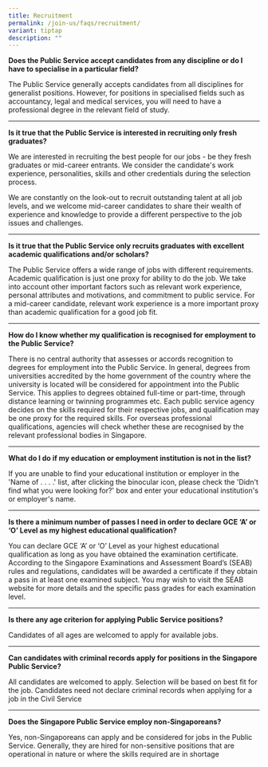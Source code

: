 ```yaml
---
title: Recruitment
permalink: /join-us/faqs/recruitment/
variant: tiptap
description: ""
---
```

<p><strong>Does the Public Service accept candidates from any discipline or do I have to specialise in a particular field?</strong>
</p>
<p>The Public Service generally accepts candidates from all disciplines for
generalist positions. However, for positions in specialised fields such
as accountancy, legal and medical services, you will need to have a professional
degree in the relevant field of study.</p>
<hr>
<p><strong>Is it true that the Public Service is interested in recruiting only fresh graduates?</strong>
</p>
<p>We are interested in recruiting the best people for our jobs - be they
fresh graduates or mid-career entrants. We consider the candidate's work
experience, personalities, skills and other credentials during the selection
process.</p>
<p>We are constantly on the look-out to recruit outstanding talent at all
job levels, and we welcome mid-career candidates to share their wealth
of experience and knowledge to provide a different perspective to the job
issues and challenges.</p>
<hr>
<p><strong>Is it true that the Public Service only recruits graduates with excellent academic qualifications and/or scholars?</strong>
</p>
<p>The Public Service offers a wide range of jobs with different requirements.
Academic qualification is just one proxy for ability to do the job. We
take into account other important factors such as relevant work experience,
personal attributes and motivations, and commitment to public service.
For a mid-career candidate, relevant work experience is a more important
proxy than academic qualification for a good job fit.</p>
<hr>
<p><strong>How do I know whether my qualification is recognised for employment to the Public Service?</strong>
</p>
<p>There is no central authority that assesses or accords recognition to
degrees for employment into the Public Service. In general, degrees from
universities accredited by the home government of the country where the
university is located will be considered for appointment into the Public
Service. This applies to degrees obtained full-time or part-time, through
distance learning or twinning programmes etc. Each public service agency
decides on the skills required for their respective jobs, and qualification
may be one proxy for the required skills. For overseas professional qualifications,
agencies will check whether these are recognised by the relevant professional
bodies in Singapore.</p>
<hr>
<p><strong>What do I do if my education or employment institution is not in the list?</strong>
</p>
<p>If you are unable to find your educational institution or employer in
the 'Name of . . . .' list, after clicking the binocular icon, please check
the 'Didn't find what you were looking for?' box and enter your educational
institution's or employer's name.</p>
<hr>
<p><strong>Is there a minimum number of passes I need in order to declare GCE ‘A’ or ‘O’ Level as my highest educational qualification?</strong>
</p>
<p>You can declare GCE ‘A’ or ‘O’ Level as your highest educational qualification
as long as you have obtained the examination certificate. According to
the Singapore Examinations and Assessment Board’s (SEAB) rules and regulations,
candidates will be awarded a certificate if they obtain a pass in at least
one examined subject. You may wish to visit the SEAB website for more details
and the specific pass grades for each examination level.</p>
<hr>
<p><strong>Is there any age criterion for applying Public Service positions?</strong>
</p>
<p>Candidates of all ages are welcomed to apply for available jobs.</p>
<hr>
<p><strong>Can candidates with criminal records apply for positions in the Singapore Public Service?</strong>
</p>
<p>All candidates are welcomed to apply. Selection will be based on best
fit for the job. Candidates need not declare criminal records when applying
for a job in the Civil Service</p>
<hr>
<p><strong>Does the Singapore Public Service employ non-Singaporeans?</strong>
</p>
<p>Yes, non-Singaporeans can apply and be considered for jobs in the Public
Service. Generally, they are hired for non-sensitive positions that are
operational in nature or where the skills required are in shortage</p>